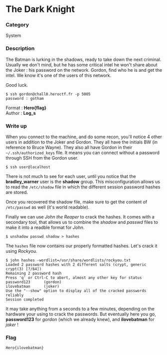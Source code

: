 # The Dark Knight

### Category

System

### Description

The Batman is lurking in the shadows, ready to take down the next criminal.
Usually we don't mind, but he has some critical intel he won't share about the
Joker : his password on the network. Gordon, find who he is and get the intel. We know it's one of the users of this network.

Good luck.

```shell
$ ssh gordon@chall0.heroctf.fr -p 5005
password : gotham
```

Format : **Hero{flag}**<br>
Author : **Log_s**

### Write up

When you connect to the machine, and do some recon, you'll notice 4 other users in addition to the Joker and Gordon.
They all have the initials BW (in reference to Bruce Wayne). They also all have Gordon in their `~/.ssh/authorized_keys` file.
It means you can connect without a password through SSH from the Gordon user.
```
$ ssh user@localhost
```
There is not much to see for each user, until you notice that the **bradley_warner** user is the **shadow** group.
This misconfiguration allows us to read the `/etc/shadow` file in which the different session password hashes are stored.

Once you recovered the shadow file, make sure to get the content of `/etc/passwd` as well (it's world readable).

Finally we can use *John the Reaper* to crack the hashes. It comes with a secondary tool, that allows us to combine
the *shadow* and *passwd* files to make it into a readble format for *John*.

```
$ unshadow passwd shadow > hashes
```

The `hashes` file now contains our properly formatted hashes. Let's crack it using *Rockyou*.

```
$ john hashes -wordlist=/usr/share/wordlists/rockyou.txt
Loaded 2 password hashes with 2 different salts (crypt, generic crypt(3) [?/64])
Remaining 2 password hash
Press 'q' or Ctrl-C to abort, almost any other key for status
password123      (gordon)
ilovebatman      (joker)
Use the "--show" option to display all of the cracked passwords reliably
Session completed
```

It may take anything from a seconds to a few minutes, depending on the hardware your using to crack the passwords.
But eventually here you go, **password123** for *gordon* (which we already knew), and **ilovebatman** for *joker* !

### Flag

```Hero{ilovebatman}```
